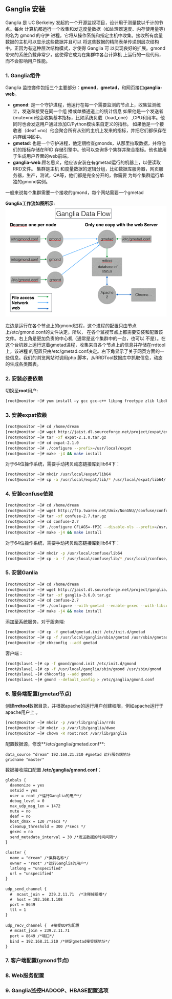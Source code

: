 Ganglia 安装
----
Ganglia 是 UC Berkeley 发起的一个开源监视项目，设计用于测量数以千计的节点。每台
计算机都运行一个收集和发送度量数据（如处理器速度、内存使用量等）的名为 gmond 的守护
进程。它将从操作系统和指定主机中收集。接收所有度量数据的主机可以显示这些数据并且可以
将这些数据的精简表单传递到层次结构中。正因为有这种层次结构模式，才使得 Ganglia 可
以实现良好的扩展。gmond 带来的系统负载非常少，这使得它成为在集群中各台计算机
上运行的一段代码，而不会影响用户性能。

### 1. Ganglia组件
Ganglia 监控套件包括三个主要部分：**gmond**，**gmetad**，和网页接口**ganglia-web**。
- **gmond**: 是一个守护进程，他运行在每一个需要监测的节点上，收集监测统计，发送和接受在同一个组
播或单播通道上的统计信息 如果他是一个发送者(mute=no)他会收集基本指标，比如系统负载（load_one）
,CPU利用率。他同时也会发送用户通过添加C/Python模块来自定义的指标。 如果他是一个接收者（deaf
=no）他会聚合所有从别的主机上发来的指标，并把它们都保存在内存缓冲区中。
- **gmetad**: 也是一个守护进程，他定期检查gmonds，从那里拉取数据，并将他们的指标存储在RRD
存储引擎中。他可以查询多个集群并聚合指标。他也被用于生成用户界面的web前端。
- **ganglia-web**:顾名思义，他应该安装在有gmetad运行的机器上，以便读取RRD文件。 集群是主机
和度量数据的逻辑分组，比如数据库服务器，网页服务器，生产，测试，QA等，他们都是完全分开的，你需要
为每个集群运行单独的gmond实例。

一般来说每个集群需要一个接收的gmond，每个网站需要一个gmetad

**Ganglia工作流如图所示:**
![ganglia data flow](../images/ganglia_data_flow.png)

左边是运行在各个节点上的gmond进程，这个进程的配置只由节点上/etc/gmond.conf的文件决定。所以，
在各个监视节点上都需要安装和配置该文件。右上角是更加负责的中心机（通常是这个集群中的一台，也可以
不是）。在这个台机器上运行这着gmetad进程，收集来自各个节点上的信息并存储在rrdtool上，该进程
的配置只由/etc/gmetad.conf决定。右下角显示了关于网页方面的一些信息。我们的浏览网站时调用php
脚本，从RRDTool数据库中抓取信息，动态的生成各类图表。
### 2. 安装必要依赖
切换至**root**用户:
```bash
[root@monitor ~]# yum install –y gcc gcc-c++ libpng freetype zlib libdbi apr* libxml2-devel pkg-config glib pixman pango pango-devel freetye-devel fontconfig cairo cairo-devel libart_lgpl libart_lgpl-devel pcre* rrdtool*
```
### 3. 安装expat依赖
```bash
[root@monitor ~]# cd /home/dream
[root@monitor ~]# wget http://jaist.dl.sourceforge.net/project/expat/expat/2.1.0/expat-2.1.0.tar.gz
[root@monitor ~]# tar -xf expat-2.1.0.tar.gz
[root@monitor ~]# cd expat-2.1.0
[root@monitor ~]# ./configure --prefix=/usr/local/expat
[root@monitor ~]# make -j4 && make install
```
对于64位操作系统，需要手动拷贝动态链接库到lib64下：
```bash
[root@monitor ~]# mkdir /usr/local/expat/lib64  
[root@monitor ~]# cp -a /usr/local/expat/lib/* /usr/local/expat/lib64/
```
### 4. 安装confuse依赖
```bash
[root@monitor ~]# cd /home/dream
[root@monitor ~]# wget http://ftp.twaren.net/Unix/NonGNU//confuse/confuse-2.7.tar.gz
[root@monitor ~]# tar -xf confuse-2.7.tar.gz
[root@monitor ~]# cd confuse-2.7
[root@monitor ~]# ./configure CFLAGS=-fPIC --disable-nls --prefix=/usr/local/confuse
[root@monitor ~]# make -j4 && make install
```
对于64位操作系统，需要手动拷贝动态链接库到lib64下：
```bash
[root@monitor ~]# mkdir -p /usr/local/confuse/lib64  
[root@monitor ~]# cp -a -f /usr/local/confuse/lib/* /usr/local/confuse/lib64/
```
### 5. 安装Ganlia
```bash
[root@monitor ~]# cd /home/dream
[root@monitor ~]# wget http://jaist.dl.sourceforge.net/project/ganglia/ganglia%20monitoring%20core/3.6.0/ganglia-3.6.0.tar.gz
[root@monitor ~]# tar -xf ganglia-3.6.0.tar.gz
[root@monitor ~]# cd confuse-2.7
[root@monitor ~]# ./configure --with-gmetad --enable-gexec --with-libconfuse=/usr/local/confuse --with-libexpat=/usr/local/expat --prefix=/usr/local/ganglia --sysconfdir=/etc/ganglia
[root@monitor ~]# make -j4 && make install
```
添加至系统服务，对于服务端:
```bash
[root@monitor ~]# cp -f gmetad/gmetad.init /etc/init.d/gmetad
[root@monitor ~]# cp -f /usr/local/ganglia/sbin/gmetad /usr/sbin/gmetad
[root@monitor ~]# chkconfig --add gmetad
```
客户端：
```bash
[root@slave1 ~]# cp -f gmond/gmond.init /etc/init.d/gmond  
[root@slave1 ~]# cp -f /usr/local/ganglia/sbin/gmond /usr/sbin/gmond  
[root@slave1 ~]# chkconfig --add gmond  
[root@slave1 ~]# gmond --default_config > /etc/ganglia/gmond.conf
```
### 6. 服务端配置(gmetad节点)
创建**rrdtool**数据目录，并根据apache的运行用户创建权限，例如apache运行于apache用户上 。
```bash
[root@monitor ~]# mkdir -p /var/lib/ganglia/rrds
[root@monitor ~]# mkdir -p /var/lib/ganglia/dwoo
[root@monitor ~]# chown -R root:root /var/lib/ganglia
```
配置数据源，修改**/etc/ganglia/gmetad.conf**:
```apacheconf
data_source "dream" 192.168.21.210 #gmetad 运行服务端地址
gridname "master"
```
 数据接收端口配置 **/etc/ganglia/gmond.conf**：
 ```apacheconf
 globals {  
   daemonize = yes  
   setuid = yes  
   user = root /*运行Ganglia的用户*/  
   debug_level = 0  
   max_udp_msg_len = 1472  
   mute = no  
   deaf = no  
   host_dmax = 120 /*secs */  
   cleanup_threshold = 300 /*secs */  
   gexec = no  
   send_metadata_interval = 30 /*发送数据的时间间隔*/  
 }  

 cluster {  
   name = "dream" /*集群名称*/  
   owner = "root" /*运行Ganglia的用户*/  
   latlong = "unspecified"  
   url = "unspecified"  
 }  

 udp_send_channel {  
   #  mcast_join =  239.2.11.71  /*注释掉组播*/  
   #  host = 192.168.1.108  
   port = 8649  
   ttl = 1  
 }  

 udp_recv_channel {  #接受UDP包配置  
   # mcast_join = 239.2.11.71  
   port = 8649 /*端口*/
   bind = 192.168.21.210 /*绑定gmetad接受端地址*/
 }  
 ```
### 7. 客户端配置(gmond节点)
### 8. Web服务配置
### 9. Ganglia监控HADOOP、HBASE配置选项
